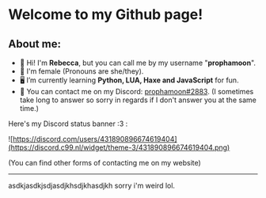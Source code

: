 # Welcome to my Github page!

## About me:
- 👋 Hi! I'm **Rebecca**, but you can call me by my username "**prophamoon**".
- 👤 I'm female (Pronouns are she/they).
- 🖥️ I’m currently learning **Python, LUA, Haxe and JavaScript** for fun.
- 💬 You can contact me on my Discord: [prophamoon#2883](https://discord.com/users/431890896674619404).
(I sometimes take long to answer so sorry in regards if I don't answer you at the same time.)

Here's my Discord status banner :3 :

![https://discord.com/users/431890896674619404](https://discord.c99.nl/widget/theme-3/431890896674619404.png)

(You can find other forms of contacting me on my website)

-----------
asdkjasdkjsdjasdjkhsdjkhasdjkh sorry i'm weird lol.
